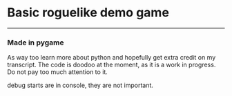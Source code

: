 # Basic roguelike demo game

---
### Made in pygame 
As way too learn more about python and hopefully get extra credit on my transcript.
The code is doodoo at the moment, as it is a work in progress. Do not pay too much attention to it.

debug starts are in console, they are not important.